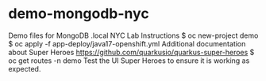 # demo-mongodb-nyc
Demo files for MongoDB .local NYC 
Lab Instructions
$ oc new-project demo
$ oc apply -f app-deploy/java17-openshift.yml
Additional documentation about Super Heroes https://github.com/quarkusio/quarkus-super-heroes
$ oc get routes -n demo 
Test the UI Super Heroes to ensure it is working as expected.
